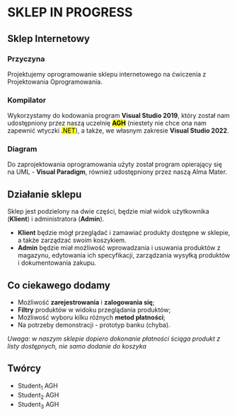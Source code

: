 # SKLEP IN PROGRESS
<h2> Sklep Internetowy </h2>
<h3>Przyczyna</h3> Projektujemy oprogramowanie sklepu internetowego na ćwiczenia z Projektowania Oprogramowania.
<h3>Kompilator</h3> Wykorzystamy do kodowania program <b>Visual Studio 2019</b>, który został nam udostępniony przez naszą uczelnię <b><mark>AGH</mark></b> (niestety nie chce ona nam zapewnić wtyczki <mark>.NET</mark>), a także, we własnym zakresie <b>Visual Studio 2022</b>.
<h3>Diagram</h3> Do zaprojektowania oprogramowania użyty został program opierający się na UML - <b>Visual Paradigm</b>, również udostępniony przez naszą Alma Mater. 

<h2> Działanie sklepu </h2>
Sklep jest podzielony na dwie części, będzie miał widok użytkownika (<b>Klient</b>) i administratora (<b>Admin</b>).
<ul>
  <li><b>Klient</b> będzie mógł przeglądać i zamawiać produkty dostępne w sklepie, a także zarządzać swoim koszykiem.</li>
  <li><b>Admin</b> będzie miał możliwość wprowadzania i usuwania produktów z magazynu, edytowania ich specyfikacji, zarządzania wysyłką produktów i dokumentowania zakupu.</li>
</ul>

<h2> Co ciekawego dodamy </h2>
<ul>
  <li>Możliwość <b>zarejestrowania</b> i <b>zalogowania się</b>; </li>
  <li><b>Filtry</b> produktów w widoku przeglądania produktów;</li>
  <li>Możliwość wyboru kilku różnych <b>metod płatności</b>;</li>
  <li>Na potrzeby demonstracji - prototyp banku (chyba).</li>
</ul>
<i>Uwaga: w naszym sklepie dopiero dokonanie płatności ściąga produkt z listy dostępnych, nie samo dodanie do koszyka</i>

<h2> Twórcy </h2>
<ul>
  <li>Student<sub>1</sub> AGH</li>
  <li>Student<sub>2</sub> AGH</li>
  <li>Student<sub>3</sub> AGH</li>
</ul>

